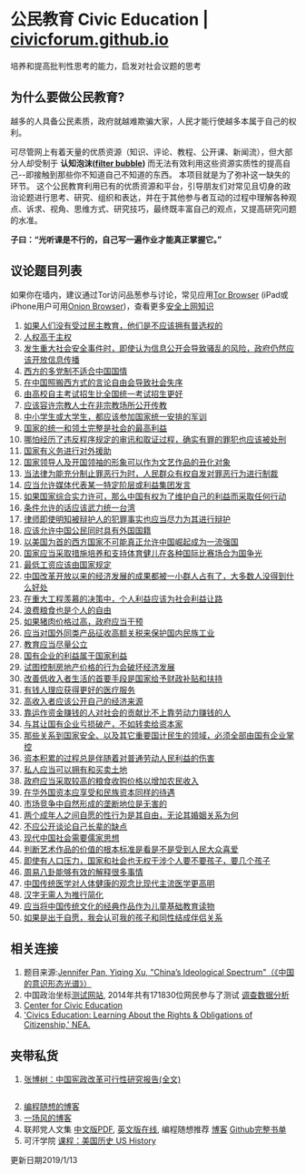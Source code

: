 # 公民教育 Civic Education | [civicforum.github.io](https://civicforum.github.io)
培养和提高批判性思考的能力，启发对社会议题的思考

## 为什么要做公民教育?

越多的人具备公民素质，政府就越难欺骗大家，人民才能行使越多本属于自己的权利。

可尽管网上有着天量的优质资源（知识、评论、教程、公开课、新闻流），但大部分人却受制于 __认知泡沫([filter bubble](https://en.wikipedia.org/wiki/Filter_bubble))__ 而无法有效利用这些资源实质性的提高自己--即接触到那些你不知道自己不知道的东西。
本项目就是为了弥补这一缺失的环节。
这个公民教育利用已有的优质资源和平台，引导朋友们对常见且切身的政治论题进行思考、研究、组织和表达，并在于其他参与者互动的过程中理解各种观点、诉求、视角、思维方式、研究技巧，最终既丰富自己的观点，又提高研究问题的水准。

**子曰：“光听课是不行的，自己写一遍作业才能真正掌握它。”**

## 议论题目列表
如果你在墙内，建议通过Tor访问品葱参与讨论，常见应用[Tor Browser](https://www.torproject.org/projects/torbrowser.html) (iPad或iPhone用户可用[Onion Browser](https://blog.torproject.org/tor-heart-onion-browser-and-more-ios-tor))，查看更多[安全上网知识](./online_security.md)

1. [如果人们没有受过民主教育，他们是不应该拥有普选权的](https://pincong.rocks/question/1223)
2. [人权高于主权](https://pincong.rocks/question/1271)
3. [发生重大社会安全事件时，即使认为信息公开会导致骚乱的风险，政府仍然应该开放信息传播](https://pincong.rocks/question/1293)
4. [西方的多党制不适合中国国情](https://pincong.rocks/question/1294)
5. [在中国照搬西方式的言论自由会导致社会失序](https://pincong.rocks/question/1295)
6. [由高校自主考试招生比全国统一考试招生更好](https://pincong.rocks/question/1296)
7. [应该容许宗教人士在非宗教场所公开传教](https://pincong.rocks/question/1297)
8. [中小学生或大学生，都应该参加国家统一安排的军训](https://pincong.rocks/question/1299)
9. [国家的统一和领土完整是社会的最高利益](https://pincong.rocks/question/1300)
10. [哪怕经历了违反程序规定的审讯和取证过程，确实有罪的罪犯也应该被处刑](https://pincong.rocks/question/1291)
11. [国家有义务进行对外援助](https://pincong.rocks/question/1301)
12. [国家领导人及开国领袖的形象可以作为文艺作品的丑化对象](https://pincong.rocks/question/1292)
13. [当法律为能充分制止罪恶行为时，人民群众有权自发对罪恶行为进行制裁](https://pincong.rocks/question/1291)
14. [应当允许媒体代表某一特定阶层或利益集团发言](https://pincong.rocks/question/1302)
15. [如果国家综合实力许可，那么中国有权为了维护自己的利益而采取任何行动](https://pincong.rocks/question/1303)
16. [条件允许的话应该武力统一台湾](https://pincong.rocks/question/1304)
17. [律师即使明知被辩护人的犯罪事实也应当尽力为其进行辩护](https://pincong.rocks/question/1305)
18. [应该允许中国公民同时具有外国国籍](https://pincong.rocks/question/1306)
19. [以美国为首的西方国家不可能真正允许中国崛起成为一流强国](https://pincong.rocks/question/1307)
20. [国家应当采取措施培养和支持体育健儿在各种国际比赛场合为国争光](https://pincong.rocks/question/1308)
21. [最低工资应该由国家规定](https://pincong.rocks/question/1309)
22. [中国改革开放以来的经济发展的成果都被一小群人占有了，大多数人没得到什么好处](https://pincong.rocks/question/1310)
23. [在重大工程羡慕的决策中，个人利益应该为社会利益让路](https://pincong.rocks/question/1311)
24. [浪费粮食也是个人的自由](https://pincong.rocks/question/1312)
25. [如果猪肉价格过高，政府应当干预](https://pincong.rocks/question/1313)
26. [应当对国外同类产品征收高额关税来保护国内民族工业](https://pincong.rocks/question/1314)
27. [教育应当尽量公立](https://pincong.rocks/question/1315)
28. [国有企业的利益属于国家利益](https://pincong.rocks/question/1316)
29. [试图控制房地产价格的行为会破坏经济发展](https://pincong.rocks/question/1317)
30. [改善低收入者生活的首要手段是国家给予财政补贴和扶持](https://pincong.rocks/question/1318)
31. [有钱人理应获得更好的医疗服务](https://pincong.rocks/question/1319)
32. [高收入者应该公开自己的经济来源](https://pincong.rocks/question/1320)
33. [靠运作资金赚钱的人对社会的贡献比不上靠劳动力赚钱的人](https://pincong.rocks/question/1321)
34. [与其让国有企业亏损破产，不如转卖给资本家](https://pincong.rocks/question/1322)
35. [那些关系到国家安全、以及其它重要国计民生的领域，必须全部由国有企业掌控](https://pincong.rocks/question/1323)
36. [资本积累的过程总是伴随着对普通劳动人民利益的伤害](https://pincong.rocks/question/1324)
37. [私人应当可以拥有和买卖土地](https://pincong.rocks/question/1325)
38. [政府应当采取较高的粮食收购价格以增加农民收入](https://pincong.rocks/question/1326)
39. [在华外国资本应享受和民族资本同样的待遇](https://pincong.rocks/question/1208)
40. [市场竞争中自然形成的垄断地位是无害的](https://pincong.rocks/question/1328)
41. [两个成年人之间自愿的性行为是其自由，无论其婚姻关系为何](https://pincong.rocks/question/1329)
42. [不应公开谈论自己长辈的缺点](https://pincong.rocks/question/1330)
43. [现代中国社会需要儒家思想](https://pincong.rocks/question/1331)
44. [判断艺术作品的价值的根本标准是看是不是受到人民大众喜爱](https://pincong.rocks/question/1332)
45. [即使有人口压力，国家和社会也无权干涉个人要不要孩子，要几个孩子](https://pincong.rocks/question/1333)
46. [周易八卦能够有效的解释很多事情](https://pincong.rocks/question/1334)
47. [中国传统医学对人体健康的观念比现代主流医学更高明](https://pincong.rocks/question/1230)
48. [汉字无需人为推行简化](https://pincong.rocks/question/1335)
49. [应当将中国传统文化的经典作品作为儿童基础教育读物](https://pincong.rocks/question/1336)
50. [如果是出于自愿，我会认可我的孩子和同性结成伴侣关系](https://pincong.rocks/question/1337) 


## 相关连接
1. 题目来源:[Jennifer Pan, Yiqing Xu, "China’s Ideological Spectrum"（《中国的意识形态光谱》）](http://jenpan.com/jen_pan/ideology.pdf)
2. 中国政治坐标[测试网站](http://zuobiao.me/), 2014年共有171830位网民参与了测试 [调查数据分析](https://blog.xavierskip.com/2015-05-03-politics-coordinate/)
4. [Center for Civic Education](http://www.civiced.org/)
5. ['Civics Education: Learning About the Rights & Obligations of Citizenship,' NEA.](http://www.nea.org/civicseducation)

## 夹带私货
1. [张博树：中国宪政改革可行性研究报告(全文)](http://minzhuzhongguo.org/sz/report.pdf) 
    ```通过这份报告，你能理解几乎整个国家机器的设计理念、运作方式、各种弊端，并区别真正的解决方案和敷衍的改革措施，这样在你亲历或目睹各类社会弊端之时不至于产生以下幼稚的想法，如“这个弊端竟然没有人发现，我要向组织汇报！”，“中央的本意是好的，就是下面人素质太差执行歪了”，“中国的种种问题都是那些走资派当权派钻马列毛主义的空子造成的，应该把他们统统抓起来枪毙”。
2. [编程随想的博客](https://program-think.blogspot.com/)
3. [一场风的博客](https://yichangfeng.home.blog)
4. 联邦党人文集 [中文版PDF](https://www.gench.edu.cn/_upload/article/e5/bd/536c20404bc4aa8c0aeb3bef50d5/cf27ec85-7636-4841-bb68-1904909d339d.pdf), [英文版在线](http://www.let.rug.nl/usa/documents/1786-1800/the-federalist-papers/), 编程随想推荐 [博客](https://program-think.blogspot.com/2014/01/share-books.html) [Github完整书单](https://github.com/programthink/books) 
5. 可汗学院 [课程：美国历史 US History](https://www.khanacademy.org/humanities/us-history)

更新日期2019/1/13
